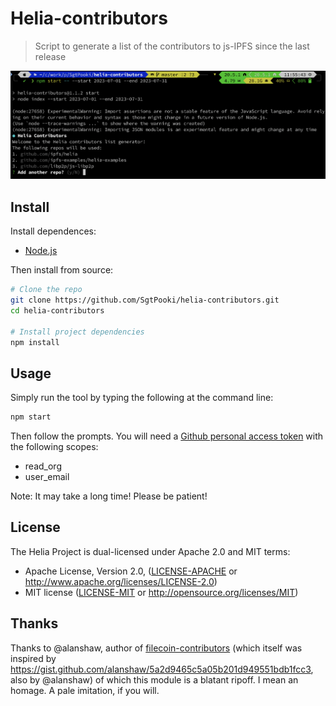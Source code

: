 # Helia-contributors

> Script to generate a list of the contributors to js-IPFS since the last release

![Screenshot](./screenshot.png)

## Install

Install dependences:

* [Node.js](https://nodejs.org/en/)

Then install from source:

```sh
# Clone the repo
git clone https://github.com/SgtPooki/helia-contributors.git
cd helia-contributors

# Install project dependencies
npm install
```

## Usage

Simply run the tool by typing the following at the command line:

```sh
npm start
```

Then follow the prompts. You will need a [Github personal access token](https://github.com/settings/tokens/) with the following scopes:
* read_org
* user_email

Note: It may take a long time! Please be patient!

## License

The Helia Project is dual-licensed under Apache 2.0 and MIT terms:

- Apache License, Version 2.0, ([LICENSE-APACHE](https://github.com/ipfs/go-ipfs/blob/master/LICENSE-APACHE) or http://www.apache.org/licenses/LICENSE-2.0)
- MIT license ([LICENSE-MIT](https://github.com/ipfs/go-ipfs/blob/master/LICENSE-MIT) or http://opensource.org/licenses/MIT)

## Thanks

Thanks to @alanshaw, author of [filecoin-contributors](https://github.com/filecoin-project/filecoin-contributors) (which itself was inspired by https://gist.github.com/alanshaw/5a2d9465c5a05b201d949551bdb1fcc3, also by @alanshaw) of which this module is a blatant ripoff.  I mean an homage.  A pale imitation, if you will.
